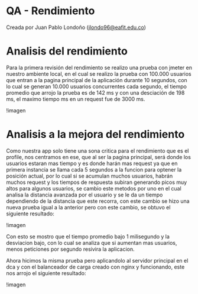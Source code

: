 # QA - Rendimiento

Creada por Juan Pablo Londoño (jlondo96@eafit.edu.co)

# Analisis del rendimiento

Para la primera revisión del rendimiento se realizo una prueba con jmeter en nuestro ambiente local, en el cual se realizo la prueba con 100.000 usuarios que entran a la pagina principal de la aplicación durante 10 segundos, con lo cual se generan 10.000 usuarios concurrentes cada segundo, el tiempo promedio que arrojo la prueba es de 142 ms y con una desciación  de 198 ms, el maximo tiempo ms en un request fue de 3000 ms.

!imagen

# Analisis a la mejora del rendimiento

Como nuestra app solo tiene una sona critica para el rendimiento que es el profile, nos centramos en ese, que al ser la pagina principal, será donde los usuarios estaran mas tiempo y es donde harán mas request ya que en primera instancia se llama cada 5 segundos a la funcion para optener la posición actual, por lo cual si se acumulan muchos usuarios, habrán muchos request y los tiempos de respuesta subiran generando picos muy altos para algunos usuarios, se cambio este metodos por uno en el cual analisa la distancia avanzada por el usuario y se le da un tiempo dependiendo de la distancia que este recorra, con este cambio se hizo una nueva prueba igual a la anterior pero con este cambio, se obtuvo el siguiente resultado:

!imagen

Con esto se mostro que el tiempo promedio bajo 1 milisegundo y la desviacion bajo, con lo cual se analiza que si aumentan mas usuarios, menos peticiones por segundo resivira la aplicacion.

Ahora hicimos la misma prueba pero aplicandolo al servidor principal en el dca y con el balanceador de carga creado con nginx y funcionando, este nos arrojo el siguiente resultado:

!imagen

